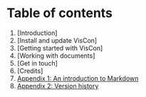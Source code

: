 # Table of contents

1. [Introduction]
2. [Install and update VisCon]
3. [Getting started with VisCon]
4. [Working with documents]
5. [Get in touch]
6. [Credits]
7. [Appendix 1: An introduction to Markdown](#markdown-intro)
8. [Appendix 2: Version history](#changelog)

